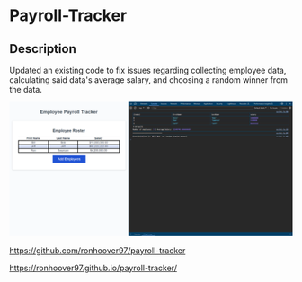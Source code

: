 # Payroll-Tracker

## Description
Updated an existing code to fix issues regarding collecting employee data, calculating said data's average salary, and choosing a random winner from the data.

<img src="screenshot.png">

[](https://github.com/ronhoover97/payroll-tracker)https://github.com/ronhoover97/payroll-tracker

[](https://ronhoover97.github.io/payroll-tracker/)https://ronhoover97.github.io/payroll-tracker/

